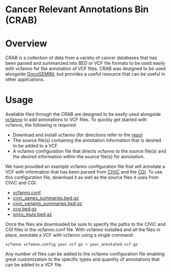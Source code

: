Cancer Relevant Annotations Bin (CRAB)
============================================================

Overview
===========================
CRAB is a collection of data from a variety of cancer databases that
has been parsed and summarized into BED or VCF file formats to be used easily
with vcfanno for the annotation of VCF files. CRAB was designed to be 
used alongside [OncoGEMINI](https://github.com/fakedrtom/oncogemini), but
provides a useful resource that can be useful in other applications.

Usage
==========================
Available files through the CRAB are designed to be easily used
alongside [vcfanno](https://github.com/brentp/vcfanno) to add annotations
to VCF files. To quickly get started with vcfanno, the following
is required:

+ Download and install vcfanno (for directions refer to the
[repo](https://github.com/brentp/vcfanno))
+ The source file(s) containing the annotation information that is desired to
be added to a VCF.
+ A vcfanno configuration file that directs vcfanno to the source file(s) and
the desired information within the source file(s) for annotation.

We have provided an example vcfanno configuration file that will
annotate a VCF with information that has been parsed from
[CIViC](https://civicdb.org/home) and the
[CGI](https://www.cancergenomeinterpreter.org/home). To use this
configuration file, download it as well as the source files it uses from
CIViC and CGI:

+ [vcfanno.conf](https://github.com/fakedrtom/crab/blob/master/vcfanno.conf)
+ [civic_genes_summaries.bed.gz](https://github.com/fakedrtom/crab/blob/master/civic/civic_genes_summaries.bed.gz)
+ [civic_variants_summaries.bed.gz](https://github.com/fakedrtom/crab/blob/master/civic/civic_variants_summaries.bed.gz)
+ [ccg.bed.gz](https://github.com/fakedrtom/crab/blob/master/cgi/ccg.bed.gz)
+ [onco_muts.bed.gz](https://github.com/fakedrtom/crab/blob/master/cgi/onco_muts.bed.gz)

Once the files are downloaded be sure to specify the paths to the CIViC and CGI
files in the vcfanno.conf file. With vcfanno installed and all the files in place,
annotate a VCF with vcfanno using a single command:
```
vcfanno vcfanno.config your.vcf.gz > your_annotated.vcf.gz
```
Any number of files can be added to the vcfanno configuration file enabling
great customization to the specific types and quantity of annotations that
can be added to a VCF file.

